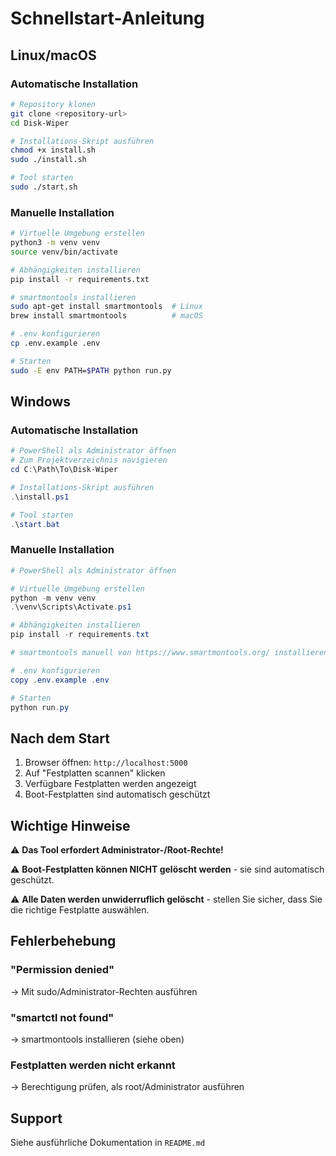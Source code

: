 # Schnellstart-Anleitung

## Linux/macOS

### Automatische Installation

```bash
# Repository klonen
git clone <repository-url>
cd Disk-Wiper

# Installations-Skript ausführen
chmod +x install.sh
sudo ./install.sh

# Tool starten
sudo ./start.sh
```

### Manuelle Installation

```bash
# Virtuelle Umgebung erstellen
python3 -m venv venv
source venv/bin/activate

# Abhängigkeiten installieren
pip install -r requirements.txt

# smartmontools installieren
sudo apt-get install smartmontools  # Linux
brew install smartmontools          # macOS

# .env konfigurieren
cp .env.example .env

# Starten
sudo -E env PATH=$PATH python run.py
```

## Windows

### Automatische Installation

```powershell
# PowerShell als Administrator öffnen
# Zum Projektverzeichnis navigieren
cd C:\Path\To\Disk-Wiper

# Installations-Skript ausführen
.\install.ps1

# Tool starten
.\start.bat
```

### Manuelle Installation

```powershell
# PowerShell als Administrator öffnen

# Virtuelle Umgebung erstellen
python -m venv venv
.\venv\Scripts\Activate.ps1

# Abhängigkeiten installieren
pip install -r requirements.txt

# smartmontools manuell von https://www.smartmontools.org/ installieren

# .env konfigurieren
copy .env.example .env

# Starten
python run.py
```

## Nach dem Start

1. Browser öffnen: `http://localhost:5000`
2. Auf "Festplatten scannen" klicken
3. Verfügbare Festplatten werden angezeigt
4. Boot-Festplatten sind automatisch geschützt

## Wichtige Hinweise

⚠️ **Das Tool erfordert Administrator-/Root-Rechte!**

⚠️ **Boot-Festplatten können NICHT gelöscht werden** - sie sind automatisch geschützt.

⚠️ **Alle Daten werden unwiderruflich gelöscht** - stellen Sie sicher, dass Sie die richtige Festplatte auswählen.

## Fehlerbehebung

### "Permission denied"
→ Mit sudo/Administrator-Rechten ausführen

### "smartctl not found"
→ smartmontools installieren (siehe oben)

### Festplatten werden nicht erkannt
→ Berechtigung prüfen, als root/Administrator ausführen

## Support

Siehe ausführliche Dokumentation in `README.md`

